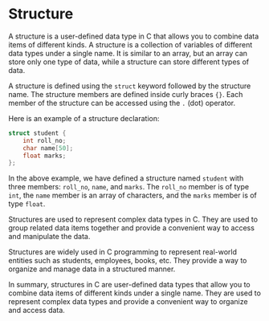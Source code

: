 <!-- Structure declaration
Importance of structure
Structure vs array -->

# Structure

A structure is a user-defined data type in C that allows you to combine data items of different kinds. A structure is a collection of variables of different data types under a single name. It is similar to an array, but an array can store only one type of data, while a structure can store different types of data.

A structure is defined using the `struct` keyword followed by the structure name. The structure members are defined inside curly braces `{}`. Each member of the structure can be accessed using the `.` (dot) operator.

Here is an example of a structure declaration:

```c
struct student {
    int roll_no;
    char name[50];
    float marks;
};
```

In the above example, we have defined a structure named `student` with three members: `roll_no`, `name`, and `marks`. The `roll_no` member is of type `int`, the `name` member is an array of characters, and the `marks` member is of type `float`.

Structures are used to represent complex data types in C. They are used to group related data items together and provide a convenient way to access and manipulate the data.

Structures are widely used in C programming to represent real-world entities such as students, employees, books, etc. They provide a way to organize and manage data in a structured manner.

In summary, structures in C are user-defined data types that allow you to combine data items of different kinds under a single name. They are used to represent complex data types and provide a convenient way to organize and access data.
